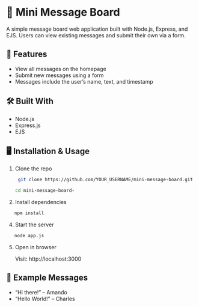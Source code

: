 # 📝 Mini Message Board

A simple message board web application built with Node.js, Express, and EJS. Users can view existing messages and submit their own via a form.

## 🚀 Features

- View all messages on the homepage
- Submit new messages using a form
- Messages include the user’s name, text, and timestamp

## 🛠️ Built With

- Node.js
- Express.js
- EJS


## 🖥️ Installation & Usage

1. Clone the repo

   ```bash
    git clone https://github.com/YOUR_USERNAME/mini-message-board.git
   ```
   ```bash
   cd mini-message-board-
   ```

3. Install dependencies

```bash
   npm install
```

4. Start the server

```bash
   node app.js
```

5. Open in browser

   Visit: http://localhost:3000

## 🧪 Example Messages

- “Hi there!” – Amando
- “Hello World!” – Charles

